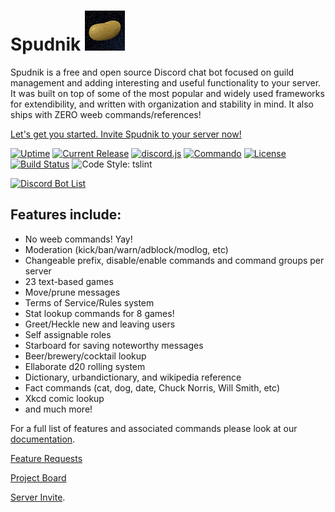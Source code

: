 # Spudnik ![Spudnik!][img-icon]
Spudnik is a free and open source Discord chat bot focused on guild management and adding interesting and useful functionality to your server. It was built on top of some of the most popular and widely used frameworks for extendibility, and written with organization and stability in mind. It also ships with ZERO weeb commands/references!

[Let's get you started. Invite Spudnik to your server now!][url-invite]

[![Uptime][img-uptime-robot]][url-homepage] [![Current Release][img-current-release]][url-current-release] [![discord.js][img-discord-js]][url-discord-js] [![Commando][img-commando]][url-commando] [![License][img-license]][url-license] [![Build Status][img-build-status]][url-build-status] ![Code Style: tslint][img-code-style]

[![Discord Bot List][img-discord-bot-list]][url-discord-bot-list]

## Features include:
- No weeb commands! Yay!
- Moderation (kick/ban/warn/adblock/modlog, etc)
- Changeable prefix, disable/enable commands and command groups per server
- 23 text-based games
- Move/prune messages
- Terms of Service/Rules system
- Stat lookup commands for 8 games!
- Greet/Heckle new and leaving users
- Self assignable roles
- Starboard for saving noteworthy messages
- Beer/brewery/cocktail lookup
- Ellaborate d20 rolling system
- Dictionary, urbandictionary, and wikipedia reference
- Fact commands (cat, dog, date, Chuck Norris, Will Smith, etc)
- Xkcd comic lookup
- and much more!

For a full list of features and associated commands please look at our [documentation][url-docs-commands].

[Feature Requests][url-feathub]

[Project Board][url-github-project-board]

[Server Invite][url-invite].

[url-github]: https://github.com/Spudnik-Group/Spudnik
[url-docs]: https://docs.spudnik.io/
[url-docs-commands]: https://docs.spudnik.io/commands/
[url-docs-getting-started]: https://docs.spudnik.io/getting-started/

[img-icon]: ./Spudnik_icon.png?raw=true
[img-invite]: ./discord-invite-badge.svg?raw=true
[url-homepage]: https://spudnik.io
[url-invite]: https://discordapp.com/oauth2/authorize?client_id=398591330806398989&scope=bot&permissions=0

[img-current-release]: https://img.shields.io/github/release/Spudnik-Group/Spudnik.svg?style=flat-square
[url-current-release]: https://github.com/Spudnik-Group/Spudnik/releases/latest

[img-license]: https://img.shields.io/github/license/Spudnik-Group/Spudnik.svg?style=flat-square
[url-license]: https://github.com/Spudnik-Group/Spudnik/blob/master/LICENSE

[img-build-status]: https://img.shields.io/travis/Spudnik-Group/Spudnik.svg?style=flat-square
[url-build-status]: https://travis-ci.org/Spudnik-Group/Spudnik

[img-uptime-robot]: https://img.shields.io/uptimerobot/ratio/7/m780969734-824d124e5ea4e2eeb26dcda8.svg

[img-code-style]: https://img.shields.io/badge/style-tslint-000000.svg?longCache=true&style=flat-square&label=code%20style

[url-github-project-board]: https://github.com/orgs/Spudnik-Group/projects/1

[img-discord-bot-list]: https://discordbots.org/api/widget/398591330806398989.svg
[url-discord-bot-list]: https://discordbots.org/bot/398591330806398989

[url-feathub]: https://feathub.com/Spudnik-Group/Spudnik

[img-discord-js]: https://img.shields.io/badge/library-discord.js-blue.svg?style=flat-square
[url-discord-js]: https://discord.js.org/#/
[img-commando]: https://img.shields.io/badge/library-Commando-blue.svg?style=flat-square
[url-commando]: https://github.com/discordjs/Commando
